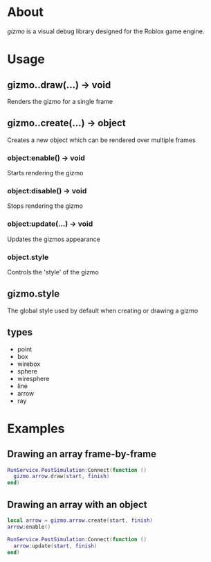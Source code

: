# About

_gizmo_ is a visual debug library designed for the Roblox game engine.

# Usage

## gizmo.<type>.draw(...) -> void

Renders the gizmo for a single frame

## gizmo.<type>.create(...) -> object

Creates a new object which can be rendered over multiple frames

### object:enable() -> void

Starts rendering the gizmo

### object:disable() -> void

Stops rendering the gizmo

### object:update(...) -> void

Updates the gizmos appearance

### object.style

Controls the 'style' of the gizmo

## gizmo.style

The global style used by default when creating or drawing a gizmo

## types

- point
- box
- wirebox
- sphere
- wiresphere
- line
- arrow
- ray

# Examples

## Drawing an array frame-by-frame

```lua
RunService.PostSimulation:Connect(function ()
  gizmo.arrow.draw(start, finish)
end)
```

## Drawing an array with an object


```lua
local arrow = gizmo.arrow.create(start, finish)
arrow:enable()

RunService.PostSimulation:Connect(function ()
  arrow:update(start, finish)
end)
```
